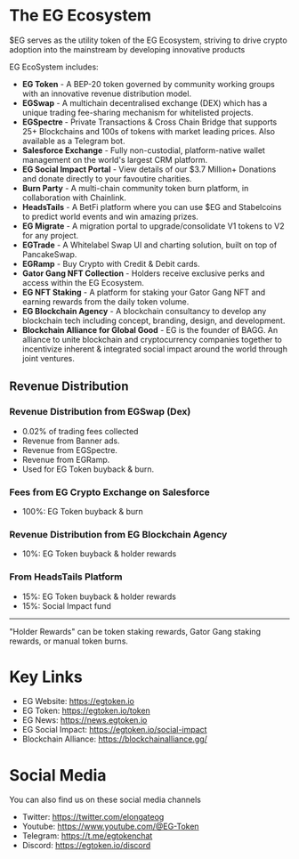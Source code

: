 # The EG Ecosystem

$EG serves as the utility token of the EG Ecosystem, striving to drive crypto adoption into the mainstream by developing innovative products<p>

EG EcoSystem includes: <p>

* <b>EG Token</b> - A BEP-20 token governed by community working groups with an innovative revenue distribution model. <be>
* <b>EGSwap</b> - A multichain decentralised exchange (DEX) which has a unique trading fee-sharing mechanism for whitelisted projects. <br>
* <b>EGSpectre </b> - Private Transactions & Cross Chain Bridge that supports 25+ Blockchains and 100s of tokens with market leading prices. Also available as a Telegram bot. <br>
* <b>Salesforce Exchange</b> - Fully non-custodial, platform-native wallet management on the world's largest CRM platform.<br>
* <b>EG Social Impact Portal</b> - View details of our $3.7 Million+ Donations and donate directly to your favoutire charities.<br>
* <b>Burn Party</b> - A multi-chain community token burn platform, in collaboration with Chainlink.<br>
* <b>HeadsTails</b> - A BetFi platform where you can use $EG and Stabelcoins to predict world events and win amazing prizes.<br>
* <b>EG Migrate</b> - A migration portal to upgrade/consolidate V1 tokens to V2 for any project.
* <b>EGTrade</b> - A Whitelabel Swap UI and charting solution, built on top of PancakeSwap.<br>
* <b>EGRamp</b> - Buy Crypto with Credit & Debit cards.<br>
* <b>Gator Gang NFT Collection</b> - Holders receive exclusive perks and access within the EG Ecosystem.<be>
* <b>EG NFT Staking</b> - A platform for staking your Gator Gang NFT and earning rewards from the daily token volume.<br>
* <b>EG Blockchain Agency</b> - A blockchain consultancy to develop any blockchain tech including concept, branding, design, and development.<br>
* <b>Blockchain Alliance for Global Good</b> - EG is the founder of BAGG. An alliance to unite blockchain and cryptocurrency companies together to incentivize inherent & integrated social impact around the world through joint ventures.<br>


## Revenue Distribution 

### Revenue Distribution from EGSwap (Dex)
* 0.02% of trading fees collected
* Revenue from Banner ads.
* Revenue from EGSpectre.
* Revenue from EGRamp.
* Used for EG Token buyback & burn.

### Fees from EG Crypto Exchange on Salesforce
* 100%: EG Token buyback & burn

### Revenue Distribution from EG Blockchain Agency
* 10%: EG Token buyback & holder rewards

### From HeadsTails Platform
* 15%: EG Token buyback & holder rewards</br>
* 15%: Social Impact fund</br>

<hr>

"Holder Rewards" can be token staking rewards, Gator Gang staking rewards, or manual token burns.

# Key Links
* EG Website: https://egtoken.io <br>
* EG Token: https://egtoken.io/token <br>
* EG News: https://news.egtoken.io <br>
* EG Social Impact: https://egtoken.io/social-impact <br>
* Blockchain Alliance: https://blockchainalliance.gg/ 

# Social Media
You can also find us on these social media channels

* Twitter: https://twitter.com/elongateog <br>
* Youtube: https://www.youtube.com/@EG-Token <br>
* Telegram: https://t.me/egtokenchat <br>
* Discord: https://egtoken.io/discord <br>


